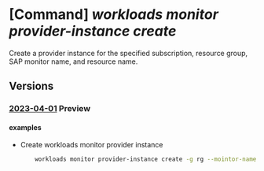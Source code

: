 # [Command] _workloads monitor provider-instance create_

Create a provider instance for the specified subscription, resource group, SAP monitor name, and resource name.

## Versions

### [2023-04-01](/Resources/mgmt-plane/L3N1YnNjcmlwdGlvbnMve30vcmVzb3VyY2Vncm91cHMve30vcHJvdmlkZXJzL21pY3Jvc29mdC53b3JrbG9hZHMvbW9uaXRvcnMve30vcHJvdmlkZXJpbnN0YW5jZXMve30=/2023-04-01.xml) **Preview**

<!-- mgmt-plane /subscriptions/{}/resourcegroups/{}/providers/microsoft.workloads/monitors/{}/providerinstances/{} 2023-04-01 -->

#### examples

- Create workloads monitor provider instance
    ```bash
        workloads monitor provider-instance create -g rg --mointor-name name -n instance-name
    ```

